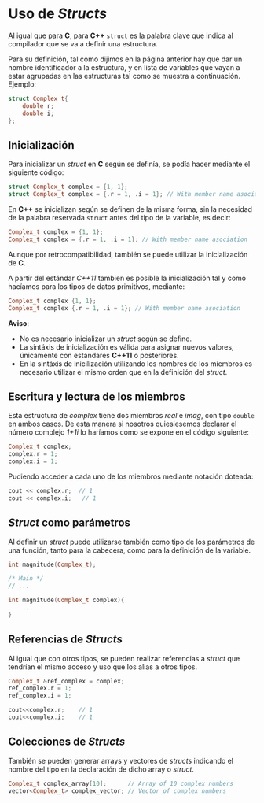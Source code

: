 # Uso de _Structs_

Al igual que para **C**, para **C++** `struct` es la palabra clave que indica al compilador que se va a definir una estructura.

Para su definición, tal como dijimos en la página anterior hay que dar un nombre identificador a la estructura, y en lista de variables que vayan a estar agrupadas en las estructuras tal como se muestra a continuación.  
Ejemplo:

```cpp
struct Complex_t{
    double r;
    double i;
};
```

## Inicialización 

Para inicializar un _struct_ en **C** según se definía, se podía hacer mediante el siguiente código:
```cpp
struct Complex_t complex = {1, 1};
struct Complex_t complex = {.r = 1, .i = 1}; // With member name asociation
```

En **C++** se inicializan según se definen de la misma forma, sin la necesidad de la palabra reservada `struct` antes del tipo de la variable, es decir:
```cpp
Complex_t complex = {1, 1};
Complex_t complex = {.r = 1, .i = 1}; // With member name asociation
```
Aunque por retrocompatibilidad, también se puede utilizar la inicialización de **C**.

A partir del estándar *C++11* tambien es posible la inicialización tal y como hacíamos para los tipos de datos primitivos, mediante:
```cpp
Complex_t complex {1, 1};
Complex_t complex {.r = 1, .i = 1}; // With member name asociation
```

**Aviso**: 
- No es necesario inicializar un _struct_ según se define. 
- La sintáxis de inicialización es válida para asignar nuevos valores, únicamente con estándares **C++11** o posteriores. 
- En la sintáxis de inicilización utilizando los nombres de los miembros es necesario utilizar el mismo orden que en la definición del _struct_.

## Escritura y lectura de los miembros
Esta estructura de _complex_ tiene dos miembros _real_ e _imag_, con tipo `double` en ambos casos. De esta manera si nosotros quiesiesemos declarar el número complejo _1+1i_ lo haríamos como se expone en el código siguiente:

```cpp
Complex_t complex;
complex.r = 1;
complex.i = 1;
```

Pudiendo acceder a cada uno de los miembros mediante notación doteada:

```cpp
cout << complex.r;  // 1
cout << complex.i;   // 1
```

## _Struct_ como parámetros
Al definir un _struct_ puede utilizarse también como tipo de los parámetros de una función, tanto para la cabecera, como para la definición de la variable.

```cpp
int magnitude(Complex_t);

/* Main */
// ...

int magnitude(Complex_t complex){
    ...
}
```

## Referencias de _Structs_

Al igual que con otros tipos, se pueden realizar referencias a _struct_ que tendrían el mismo acceso y uso que los alias a otros tipos.
```cpp
Complex_t &ref_complex = complex;
ref_complex.r = 1;
ref_complex.i = 1;

cout<<complex.r;    // 1
cout<<complex.i;    // 1
```

## Colecciones de _Structs_

También se pueden generar arrays y vectores de _structs_ indicando el nombre del tipo en la declaración de dicho array o _struct_.

```cpp
Complex_t complex_array[10];      // Array of 10 complex numbers
vector<Complex_t> complex_vector; // Vector of complex numbers
```


